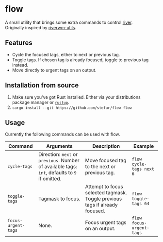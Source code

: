 # flow
A small utility that brings some extra commands to control [river](https://github.com/riverwm/river).  
Originally inspired by [riverwm-utils](https://github.com/NickHastings/riverwm-utils).

## Features
- Cycle the focused tags, either to next or previous tag.
- Toggle tags. If chosen tag is already focused, toggle to previous tag instead.
- Move directly to urgent tags on an output.

## Installation from source
1. Make sure you've got Rust installed. Either via your distributions package manager or [`rustup`](https://rustup.rs/).
2. `cargo install --git https://github.com/stefur/flow flow`

## Usage
Currently the following commands can be used with flow.

| Command | Arguments | Description | Example |
| --- | --- | --- | --- |
| `cycle-tags` | Direction: `next` or `previous`. Number of available tags: `int`, defaults to `9` if omitted. | Move focused tag to the next or previous tag. | `flow cycle-tags next 6` |
| `toggle-tags` | Tagmask to focus. | Attempt to focus selected tagmask. Toggle previous tags if already focused. | `flow toggle-tags 64` |
| `focus-urgent-tags` | None. | Focus urgent tags on an output. | `flow focus-urgent-tags` |
